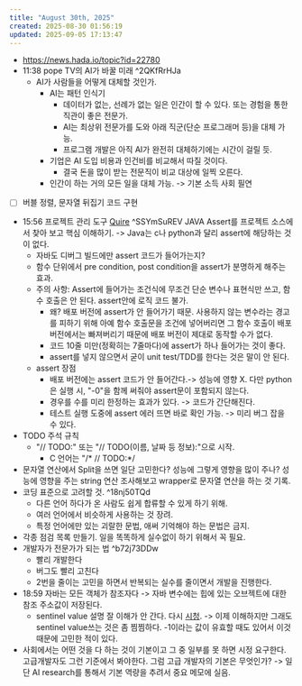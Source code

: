 ```yaml
---
title: "August 30th, 2025"
created: 2025-08-30 01:56:19
updated: 2025-09-05 17:13:47
---
```

  * https://news.hada.io/topic?id=22780
  * 11:38 pope TV의 AI가 바꿀 미래 ^2QKfRrHJa
    * AI가 사람들을 어떻게 대체할 것인가.
      * AI는 패턴 인식기
        * 데이터가 없는, 선례가 없는 일은 인간이 할 수 있다. 또는 경험을 통한 직관이 좋은 전문가.
        * AI는 최상위 전문가를 도와 아래 직군(단순 프로그래머 등)을 대체 가능.
        * 프로그램 개발은 아직 AI가 완전히 대체하기에는 시간이 걸릴 듯. 
      * 기업은 AI 도입 비용과 인건비를 비교해서 따질 것이다.
        * 결국 돈을 많이 받는 전문직이 비교 대상에 일찍 오른다.
      * 인간이 하는 거의 모든 일을 대체 가능. -> 기본 소득 사회 필연
  * [ ] 버블 정렬, 문자열 뒤집기 코드 구현
  * 15:56 프로젝트 관리 도구 [Quire](https://quire.io/) ^SSYmSuREV
  JAVA Assert를 프로젝트 소스에서 찾아 보고 핵심 이해하기. -> Java는 c나 python과 달리 assert에 해당하는 것이 없다.
    * 자바도 디버그 빌드에만 assert 코드가 들어가는지? 
    * 함수 단위에서 pre condition, post condition을 assert가 분명하게 해주는 효과.
    * 주의 사항: Assert에 들어가는 조건식에 무조건 단순 변수나 표현식만 쓰고, 함수 호출은 안 된다. assert안에 로직 코드 불가.
      * 왜? 배포 버전에 assert가 안 들어가기 때문. 사용하지 않는 변수라는 경고를 피하기 위해 아예 함수 호출문을 조건에 넣어버리면 그 함수 호출이 배포 버전에서는 빠져버리기 때문에 배포 버전이 제대로 동작할 수가 없다.
      * 코드 10줄 미만(정확히는 7줄마다)에 assert가 하나 들어가는 것이 좋다.
      * assert를 넣지 않으면서 굳이 unit test/TDD를 한다는 것은 말이 안 된다.
    * assert 장점
      * 배포 버전에는 assert 코드가 안 들어간다.-> 성능에 영향 X. 다만 python은 실행 시, "-0"을 함께 써줘야 assert문이 포함되지 않는다. 
      * 경우를 수를 미리 한정하는 효과가 있다. -> 코드가 간단해진다.
      * 테스트 실행 도중에 assert 에러 뜨면 바로 확인 가능. -> 미리 버그 잡을 수 있다.
  * TODO 주석 규칙
    * "// TODO:" 또는 "// TODO(이름, 날짜 등 정보):"으로 시작.
      * C 언어는 "/* // TODO:*/
  * 문자열 연산에서 Split을 쓰면 일단 고민한다? 성능에 그렇게 영향을 많이 주나? 성능에 영향을 주는 string 연산 조사해보고 wrapper로 문자열 연산을 하는 것 기록.
  * 코딩 표준으로 고려할 것. ^18nj50TQd
    * 다른 언어 하다가 온 사람도 쉽게 합류할 수 있게 하기 위해.
    * 여러 언어에서 비슷하게 사용하는 것 장려.
    * 특정 언어에만 있는 괴랄한 문법, 애써 기억해야 하는 문법은 금지.
  * 각종 점검 목록 만들기. 일을 똑똑하게 실수없이 하기 위해서 꼭 필요.
  * 개발자가 전문가가 되는 법 ^b72j73DDw
    * 빨리 개발한다
    * 버그도 빨리 고친다
    * 2번을 줄이는 고민을 하면서 반복되는 실수를 줄이면서 개발을 진행한다.
  * 18:59 자바는 모든 객체가 참조자다 -> 자바 변수에는 힙에 있는 오브젝트에 대한 참조 주소값이 저장된다.
    * sentinel value 설명 잘 이해가 안 간다. 다시 [시청](https://www.youtube.com/watch?v=xvqIEwmiSw4). -> 이제 이해하지만 그래도 sentinel value쓰는 것은 좀 찜찜하다. -1이라는 값이 유효할 때도 있어서 이것 때문에 고민한 적이 있다.
  * 사회에서는 어떤 것을 다 하는 것이 기본이고 그 중 일부를 못 하면 시정 요구한다. 고급개발자도 그런 기준에서 봐야한다. 그럼 고급 개발자의 기본은 무엇인가? -> 일단 AI research를 통해서 기본 역량을 추려서 중요 메모에 실음.